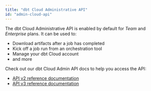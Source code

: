 ```yaml
---
title: "dbt Cloud Administrative API"
id: "admin-cloud-api"
---
```


The dbt Cloud Administrative API is enabled by default for _Team_ and _Enterprise_ plans. It can be used to:

- Download artifacts after a job has completed
- Kick off a job run from an orchestration tool
- Manage your dbt Cloud account
- and more

Check out our dbt Cloud Admin API docs to help you access the API:

- [API v2 reference documentation](/dbt-cloud/api-v2)
- [API v3 reference documentation](/dbt-cloud/api-v3)
